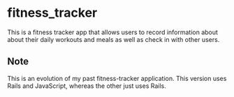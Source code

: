 # fitness_tracker
This is a fitness tracker app that allows users to record information about about their daily workouts and meals as well as check in with other users.

## Note
This is an evolution of my past fitness-tracker application. This version uses Rails and JavaScript, whereas the other just uses Rails.
